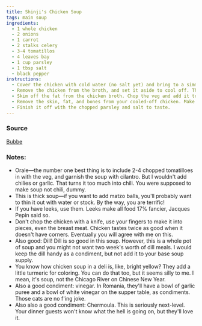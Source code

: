 ```yaml
---
title: Shinji's Chicken Soup
tags: main soup
ingredients:
  - 1 whole chicken
  - 2 onions
  - 1 carrot
  - 2 stalks celery
  - 3-4 tomatillos
  - 4 leaves bay
  - 1 cup parsley
  - 1 tbsp salt
  - black pepper
instructions:
  - Cover the chicken with cold water (no salt yet) and bring to a simmer. Add the bay leaves. Simmer it an hour maybe, until the thigh joint loosens. Just check it once in a while.  (If you are an over-achiever, include a bundle of parsley stems to be removed later.)
  - Remove the chicken from the broth, and set it aside to cool off. This is called ""poached chicken"", but don't actually say that to anyone, it's pretentious.
  - Skim off the fat from the chicken broth. Chop the veg and add it to the broth with salt and pepper. If you like a thicker soup, include a chopped russet potato. Cook another hour, I guess, until the veg is tender. Now it is soup.
  - Remove the skin, fat, and bones from your cooled-off chicken. Make it into pieces and add it back to the soup. If you feel like this is too much chicken meat for one pot of soup, you are completely wrong.
  - Finish it off with the chopped parsley and salt to taste.
---
```


### Source
[Bubbe](http://youtu.be/c5L3vvlo1BA)

### Notes:

* Orale—the number one best thing is to include 2-4 chopped tomatilloes in with the veg, and garnish the soup with cilantro. But I wouldn't add chilies or garlic. That turns it too much into chili. You were supposed to make soup not chili, dummy.
* This is thick soup—if you want to add matzo balls, you'll probably want to thin it out with water or stock. By the way, you are terrific!
* If you have leeks, use them. Leeks make all food 17% fancier, Jacques Pepin said so. 
* Don't chop the chicken with a knife, use your fingers to make it into pieces, even the breast meat. Chicken tastes twice as good when it doesn't have corners. Eventually you will agree with me on this.
* Also good: Dill! Dill is so good in this soup. However, this is a whole pot of soup and you might not want two week's worth of dill meals. I would keep the dill handy as a condiment, but not add it to your base soup supply.
* You know how chicken soup in a deli is, like, bright yellow? They add a little turmeric for coloring. You can do that too, but it seems silly to me. I mean, it's soup, not the Chicago River on Chinese New Year.
* Also a good condiment: vinegar. In Romania, they'll have a bowl of garlic puree and a bowl of white vinegar on the supper table, as condiments. Those cats are no f'ing joke.
* Also also a good condiment: Chermoula. This is seriously next-level. Your dinner guests won't know what the hell is going on, but they'll love it.